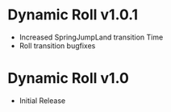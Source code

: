 # Dynamic Roll v1.0.1
* Increased SpringJumpLand transition Time
* Roll transition bugfixes

# Dynamic Roll v1.0
* Initial Release